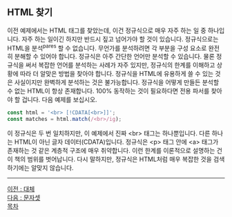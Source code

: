 ## HTML 찾기
이전 예제에서는 HTML 태그를 찾았는데, 이건 정규식으로 매우 자주 하는 일 중 하나입니다. 자주 하는 일이긴 하지만 반드시 짚고 넘어가야 할 것이 있습니다. 정규식으로는 HTML을 분석<sup>pares</sup> 할 수 없습니다. 무언가를 분석하려면 각 부분을 구성 요소로 완전히 분해할 수 있어야 합니다. 정규식은 아주 간단한 언어만 분석할 수 있습니다. 물론 정규식을 써서 복잡한 언어를 분석하는 사례가 자주 있지만, 정규식의 한계를 이해하고 상황에 따라 더 알맞은 방법을 찾아야 합니다. 정규식을 HTML에 유용하게 쓸 수 있는 것은 사실이지만 완벽하게 분석하는 것은 불가능합니다. 정규식을 어떻게 만들든 분석할 수 없는 HTML이 항상 존재합니다. 100% 동작하는 것이 필요하다면 전용 파서를 찾아야 할 겁니다. 다음 예제를 보십시오.

```javascript
const html = '<br> [!CDATA[<br>]]';
const matches = html.match(/<br>/ig);
```

이 정규식은 두 번 일치하지만, 이 예제에서 진짜 \<br> 태그는 하나뿐입니다. 다른 하나는 HTML이 아닌 글자 데이터(CDATA)입니다. 정규식은 \<p> 태그 안에 \<a> 태그가 존재하는 것 같은 계층적 구조에 매우 취약합니다. 이런 한계를 이론적으로 설명하는 건 이 책의 범위를 벗어납니다. 다시 말하지만, 정규식은 HTML처럼 매우 복잡한 것을 검색하기에는 알맞지 않습니다.

***
[이전 : 대체](17.6.md) <br/>
[다음 : 문자셋](17.8.md) <br/>
[목차](../progressCheck.md)